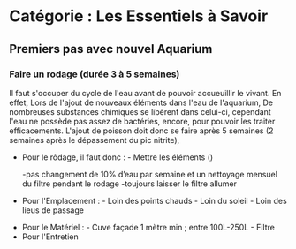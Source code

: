 # Catégorie : Les Essentiels à Savoir

## Premiers pas avec nouvel Aquarium
### Faire un rodage (durée 3 à 5 semaines)
Il faut s'occuper du cycle de l'eau avant de pouvoir accueuillir le vivant.
En effet, Lors de l'ajout de nouveaux éléments dans l'eau de l'aquarium, De
nombreuses substances chimiques se libèrent dans celui-ci, cependant l'eau ne
possède pas assez de bactéries, encore, pour pouvoir les traiter efficacements.
L'ajout de poisson doit donc se faire après 5 semaines (2 semaines après le
dépassement du pic nitrite),
- Pour le rôdage, il faut donc : - Mettre les éléments ()

	-pas changement de 10% d’eau par semaine et un nettoyage mensuel du filtre pendant le rodage
	-toujours laisser le filtre allumer

- Pour l'Emplacement : - Loin des points chauds
                       - Loin du soleil
                       - Loin des lieus de passage



<!-- /!\ NE JAMAIS ACHETER DE KIT -->
- Pour le Matériel : - Cuve façade 1 mètre min ; entre 100L-250L
                     - Filtre
- Pour l'Entretien